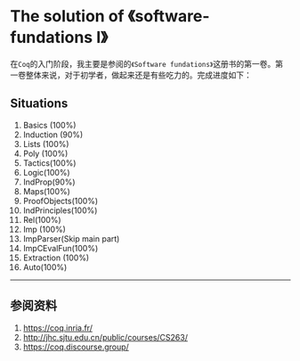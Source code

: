 # The solution of 《software-fundations I》

在`Coq`的入门阶段，我主要是参阅的`《Software fundations》`这册书的第一卷。第一卷整体来说，对于初学者，做起来还是有些吃力的。完成进度如下：

## Situations

1. Basics (100%)
2. Induction (90%)
3. Lists (100%)
4. Poly (100%)
5. Tactics(100%)
6. Logic(100%)
7. IndProp(90%)
8. Maps(100%)
9. ProofObjects(100%)
10. IndPrinciples(100%)
11. Rel(100%)
12. Imp (100%)
13. ImpParser(Skip main part)
14. ImpCEvalFun(100%)
15. Extraction (100%)
16. Auto(100%)

---
## 参阅资料

1. https://coq.inria.fr/
2. http://jhc.sjtu.edu.cn/public/courses/CS263/
3. https://coq.discourse.group/

